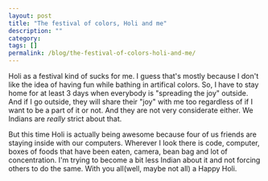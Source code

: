 ```yaml
---
layout: post
title: "The festival of colors, Holi and me"
description: ""
category:
tags: []
permalink: /blog/the-festival-of-colors-holi-and-me/
---
```


Holi as a festival kind of sucks for me. I guess that's mostly because I don't like the idea of having fun while bathing in artifical colors.  So, I have to stay home for at least 3 days when everybody is "spreading the joy" outside. And if I go outside, they will share their "joy" with me too regardless of if I want to be a part of it or not. And they are not very considerate either. We Indians are *really* strict about that.

But this time Holi is actually being awesome because four of us friends are staying inside with our computers. Wherever I look there is code, computer, boxes of foods that have been eaten, camera, bean bag and lot of concentration. I'm trying to become a bit less Indian about it and not forcing others to do the same. With you all(well, maybe not all) a Happy Holi.
